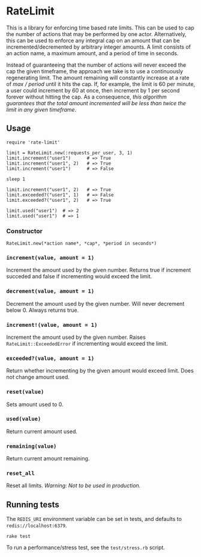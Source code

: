 # RateLimit

This is a library for enforcing time based rate limits. This can be used to cap the number of actions that may be performed by one actor. Alternatively, this can be used to enforce any integral cap on an amount that can be incremented/decremented by arbitrary integer amounts. A limit consists of an action name, a maximum amount, and a period of time in seconds.

Instead of guaranteeing that the number of actions will never exceed the cap the given timeframe, the approach we take is to use a continuously regenerating limit. The amount remaining will constantly increase at a rate of *max / period* until it hits the cap. If, for example, the limit is 60 per minute, a user could increment by 60 at once, then increment by 1 per second forever without hitting the cap. As a consequence, *this algorithm guarantees that the total amount incremented will be less than twice the limit in any given timeframe*.

## Usage

```
require 'rate-limit'

limit = RateLimit.new(:requests_per_user, 3, 1)
limit.increment("user1")      # => True
limit.increment("user1", 2)   # => True
limit.increment("user1")      # => False

sleep 1

limit.increment("user1", 2)   # => True
limit.exceeded?("user1", 1)   # => False
limit.exceeded?("user1", 2)   # => True

limit.used("user1")  # => 2
limit.used("user1")  # => 1
```

### Constructor

`RateLimit.new(*action name*, *cap*, *period in seconds*)`

### `increment(value, amount = 1)`

Increment the amount used by the given number. Returns true if increment succeded and false if incrementing would exceed the limit.

### `decrement(value, amount = 1)`

Decrement the amount used by the given number. Will never decrement below 0. Always returns true.

### `increment!(value, amount = 1)`

Increment the amount used by the given number. Raises `RateLimit::ExceededError` if incrementing would exceed the limit.

### `exceeded?(value, amount = 1)`

Return whether incrementing by the given amount would exceed limit. Does not change amount used.

### `reset(value)`

Sets amount used to 0.

### `used(value)`

Return current amount used.

### `remaining(value)`

Return current amount remaining.

### `reset_all`

Reset all limits. *Warning: Not to be used in production.*

## Running tests

The `REDIS_URI` environment variable can be set in tests, and defaults to `redis://localhost:6379`.

```
rake test
```

To run a performance/stress test, see the `test/stress.rb` script.
